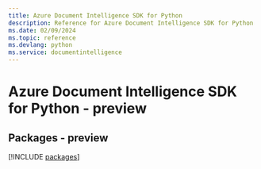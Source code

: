 ```yaml
---
title: Azure Document Intelligence SDK for Python
description: Reference for Azure Document Intelligence SDK for Python
ms.date: 02/09/2024
ms.topic: reference
ms.devlang: python
ms.service: documentintelligence
---
```

# Azure Document Intelligence SDK for Python - preview
## Packages - preview
[!INCLUDE [packages](document-intelligence-index.md)]